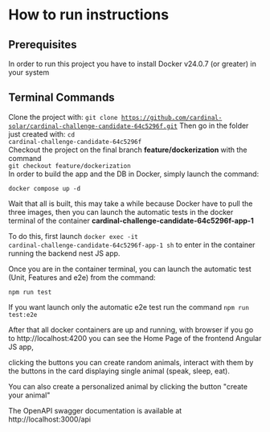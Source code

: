 # How to run instructions
## Prerequisites
In order to run this project you have to install Docker v24.0.7 (or greater) in your system

## Terminal Commands
Clone the project with: <code>git clone https://github.com/cardinal-solar/cardinal-challenge-candidate-64c5296f.git</code>
Then go in the folder just created with: <code>cd cardinal-challenge-candidate-64c5296f</code><br />
Checkout the project on the final branch <b>feature/dockerization</b> with the command <code> git checkout feature/dockerization </code><br />
In order to build the app and the DB in Docker, simply launch the command:

<code>docker compose up -d</code>

Wait that all is built, this may take a while because Docker have to pull the three images, then you can launch the automatic tests in the docker terminal of the container <b>cardinal-challenge-candidate-64c5296f-app-1</b>

To do this, first launch <code>docker exec -it cardinal-challenge-candidate-64c5296f-app-1 sh</code> to enter in the container running the backend nest JS app.

Once you are in the container terminal, you can launch the automatic test (Unit, Features and e2e) from the command:

<code>npm run test</code>

If you want launch only the automatic e2e test run the command <code>npm run test:e2e</code>

After that all docker containers are up and running, with browser if you go to <link>http://localhost:4200</link> you can see the Home Page of the frontend Angular JS app,

clicking the buttons you can create random animals, interact with them by the buttons in the card displaying single animal (speak, sleep, eat).

You can also create a personalized animal by clicking the button "create your animal"

The OpenAPI swagger documentation is available at <link>http://localhost:3000/api</link>
